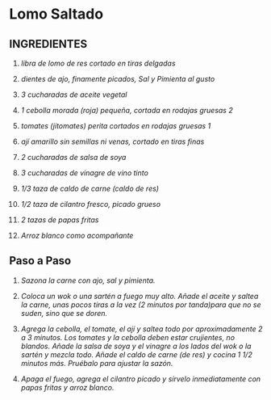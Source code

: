 # Lomo Saltado


## INGREDIENTES


1) _libra de lomo de res cortado en tiras delgadas_

2) _dientes de ajo, finamente picados, Sal y
Pimienta al gusto_

3) _3 cucharadas de aceite vegetal_

4) _1 cebolla morada (roja) pequeña, cortada en rodajas gruesas
2_

5) _tomates (jitomates) perita cortados en rodajas gruesas
1_

6) _ají amarillo sin semillas ni venas, cortado en tiras finas_

7) _2 cucharadas de salsa de soya_

8) _3 cucharadas de vinagre de vino tinto_

9) _1/3 taza de caldo de carne (caldo de res)_

10) _1/2 taza de cilantro fresco, picado grueso_

11) _2 tazas de papas fritas_

12) _Arroz blanco como acompañante_


## Paso a Paso


1) _Sazona la carne con ajo, sal y pimienta._

2) _Coloca un wok o una sartén a fuego muy alto. Añade el aceite y saltea la carne, unas pocos tiras a la vez (2 minutos por tanda)para que no se suden, sino que se doren._

3) _Agrega la cebolla, el tomate, el ají y saltea todo por aproximadamente 2 a 3 minutos. Los tomates y la cebolla deben estar crujientes, no blandos. Añade la salsa de soya y el vinagre a los lados del wok o la sartén y mezcla todo. Añade el caldo de carne (de res) y cocina 1 1/2 minutos más. Pruébalo para ajustar la sazón._

4) _Apaga el fuego, agrega el cilantro picado y sírvelo inmediatamente con papas fritas y arroz blanco._ 